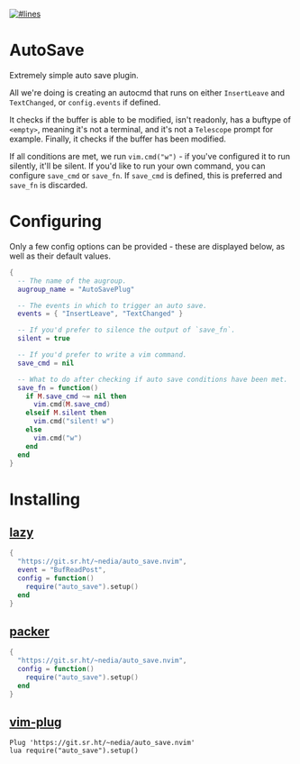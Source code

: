 [![#lines](https://img.shields.io/tokei/lines/git.sr.ht/~nedia/auto_save.nvim?label=%23lines)](https://img.shields.io/tokei/lines/git.sr.ht/~nedia/auto_save.nvim?label=%23lines)

# AutoSave

Extremely simple auto save plugin.

All we're doing is creating an autocmd that runs on either `InsertLeave` and
`TextChanged`, or `config.events` if defined.

It checks if the buffer is able to be modified, isn't readonly, has a buftype
of `<empty>`, meaning it's not a terminal, and it's not a `Telescope` prompt
for example. Finally, it checks if the buffer has been modified.

If all conditions are met, we run `vim.cmd("w")` - if you've configured it to
run silently, it'll be silent. If you'd like to run your own command, you can
configure `save_cmd` or `save_fn`. If `save_cmd` is defined, this is preferred
and `save_fn` is discarded.

# Configuring

Only a few config options can be provided - these are displayed below, as well
as their default values.

```lua
{
  -- The name of the augroup.
  augroup_name = "AutoSavePlug"

  -- The events in which to trigger an auto save.
  events = { "InsertLeave", "TextChanged" }

  -- If you'd prefer to silence the output of `save_fn`.
  silent = true

  -- If you'd prefer to write a vim command.
  save_cmd = nil

  -- What to do after checking if auto save conditions have been met.
  save_fn = function()
    if M.save_cmd ~= nil then
      vim.cmd(M.save_cmd)
    elseif M.silent then
      vim.cmd("silent! w")
    else
      vim.cmd("w")
    end
  end
}
```

# Installing

## [lazy](https://github.com/folke/lazy.nvim)

```lua
{
  "https://git.sr.ht/~nedia/auto_save.nvim",
  event = "BufReadPost",
  config = function()
    require("auto_save").setup()
  end
}
```

## [packer](https://github.com/wbthomason/packer.nvim)

```lua
{
  "https://git.sr.ht/~nedia/auto_save.nvim",
  config = function()
    require("auto_save").setup()
  end
}
```

## [vim-plug](https://github.com/junegunn/vim-plug)

```vim
Plug 'https://git.sr.ht/~nedia/auto_save.nvim'
lua require("auto_save").setup()
```
